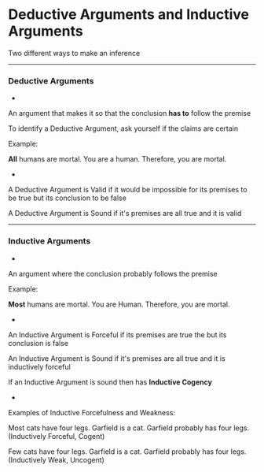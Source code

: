 # Deductive Arguments and Inductive Arguments

Two different ways to make an inference

***

### Deductive Arguments
-

An argument that makes it so that the conclusion **has to** follow the premise

To identify a Deductive Argument, ask yourself if the claims are certain

Example:

**All** humans are mortal. You are a human. Therefore, you are mortal.

-

A Deductive Argument is Valid if it would be impossible for its premises to be true but its conclusion to be false

A Deductive Argument is Sound if it's premises are all true and it is valid

***

### Inductive Arguments
-

An argument where the conclusion probably follows the premise

Example:

**Most** humans are mortal. You are Human. Therefore, you are mortal.

-

An Inductive Argument is Forceful if its premises are true the but its conclusion is false

An Inductive Argument is Sound if it's premises are all true and it is inductively forceful

If an Inductive Argument is sound then has **Inductive Cogency**

-

Examples of Inductive Forcefulness and Weakness:

Most cats have four legs. Garfield is a cat. Garfield probably has four legs. (Inductively Forceful, Cogent)

Few cats have four legs. Garfield is a cat. Garfield probably has four legs. (Inductively Weak, Uncogent)

